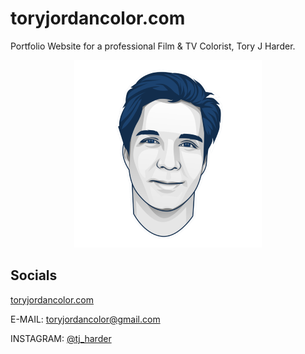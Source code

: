 # toryjordancolor.com
Portfolio Website for a professional Film &amp; TV Colorist, Tory J Harder.

<p align="center">
  <img src="/IMAGES/logos/HydraRetro_Cartoon_BLUE_WEBSITE.png" alt="Tory jordan Cartoon headshot" width="300" height="300">
</p>

## Socials
[toryjordancolor.com](https://www.toryjordancolor.com/)

E-MAIL: toryjordancolor@gmail.com

INSTAGRAM: [@tj_harder](https://www.instagram.com/tj_harder/)
